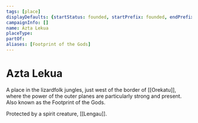 ```yaml
---
tags: [place]
displayDefaults: {startStatus: founded, startPrefix: founded, endPrefix: destroyed, endStatus: destroyed}
campaignInfo: []
name: Azta Lekua
placeType:
partOf:
aliases: [Footprint of the Gods]
---
```


# Azta Lekua

A place in the lizardfolk jungles, just west of the border of [[Orekatu]], where the power of the outer planes are particularly strong and present. Also known as the Footprint of the Gods. 

Protected by a spirit creature, [[Lengau]].

